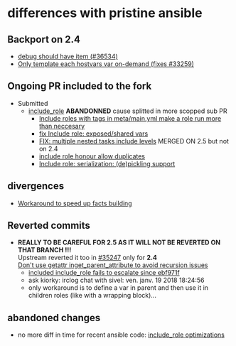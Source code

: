 # differences with pristine ansible

## Backport on 2.4
- [debug should have item (#36534)](https://github.com/ansible/ansible/commit/2f13ddbd694e8c6ae2f5d1737796c7a75109eda5#diff-ab09fa2a9291a017c38c5db420d7ee0f)
- [Only template each hostvars var on-demand (fixes #33259)](https://github.com/ansible/ansible/commit/dae737c8b714f2c6d28663ef0afeab10e6d3a667)

## Ongoing PR included to the fork
- Submitted
    - [include_role](https://github.com/ansible/ansible/pull/32565)
      **ABANDONNED** cause splitted in more scopped sub PR
        - [Include roles with tags in meta/main.yml make a role run more than neccesary](https://github.com/ansible/ansible/pull/35133)
        - [fix Include role: exposed/shared vars](https://github.com/ansible/ansible/pull/35131)
        - [FIX: multiple nested tasks include levels](https://github.com/ansible/ansible/pull/35107) MERGED ON 2.5 but not on 2.4
        - [include role honour allow duplicates](https://github.com/ansible/ansible/pull/35132)
        - [Include role: serialization: (de)pickling support](https://github.com/ansible/ansible/pull/35134)

## divergences
- [Workaround to speed up facts building](https://github.com/ansible/ansible/commit/d7d76e1871388e688dabcdccb64b3c9f2a878dc4)

## Reverted commits
- **REALLY TO BE CAREFUL FOR 2.5 AS IT WILL NOT BE REVERTED ON THAT BRANCH !!!**<br/>
  Upstream reverted it too in [#35247](https://github.com/ansible/ansible/pull/35247) only for **2.4**<br/>
  [Don't use getattr inget_parent_attribute to avoid recursion issues](https://github.com/ansible/ansible/commit/0b7d78d67f962a2605c84a39fb3c8ef449701264)
    - [included include_role fails to escalate since ebf971f](https://github.com/ansible/ansible/issues/35065)
    - ask kiorky: irclog chat with sivel:  ven. janv. 19 2018 18:24:56
    - only workaround is to define a var in parent and then use it in children roles (like with a wrapping block)...
## abandoned changes
- no more diff in time for recent ansible code: [include_role optimizations](https://github.com/ansible/ansible/commit/bf9fb2bc503da692be788eabdd0c7746ae7318d1)

